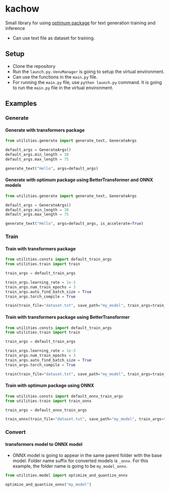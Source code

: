 # kachow
Small library for using [optimum package](https://github.com/huggingface/optimum) for text generation training and inference

- Can use text file as dataset for training.

## Setup

- Clone the repository
- Run the ```launch.py```. ```VenvManager``` is going to setup the virtual environment. 
- Can use the functions in the ```main.py``` file. 
- For running the ```main.py``` file, use ```python launch.py``` command. It is going to run the ```main.py``` file in the virtual environment.
 
## Examples

### Generate

#### Generate with transformers package

```python
from utilities.generate import generate_text, GenerateArgs

default_args = GenerateArgs()
default_args.min_length = 30
default_args.max_length = 75

generate_text("Hello", args=default_args)
```

#### Generate with optimum package using BetterTransformer and ONNX models

```python
from utilities.generate import generate_text, GenerateArgs

default_args = GenerateArgs()
default_args.min_length = 30
default_args.max_length = 75

generate_text("Hello", args=default_args, is_accelerate=True)
```

### Train
#### Train with transformers package
```python
from utilities.consts import default_train_args
from utilities.train import train

train_args = default_train_args

train_args.learning_rate = 1e-3
train_args.num_train_epochs = 3
train_args.auto_find_batch_size = True
train_args.torch_compile = True

train(train_file="dataset.txt", save_path="my_model", train_args=train_args)
```

#### Train with transformers package using BetterTransformer
```python
from utilities.consts import default_train_args
from utilities.train import train

train_args = default_train_args

train_args.learning_rate = 1e-3
train_args.num_train_epochs = 3
train_args.auto_find_batch_size = True
train_args.torch_compile = True

train(train_file="dataset.txt", save_path="my_model", train_args=train_args, use_sdp=True)
```

#### Train with optimum package using ONNX
```python
from utilities.consts import default_onnx_train_args
from utilities.train import train_onnx

train_args = default_onnx_train_args

train_onnx(train_file="dataset.txt", save_path="my_model", train_args=train_args)
```

### Convert

#### transformers model to ONNX model

- ONNX model is going to appear in the same parent folder with the base model. Folder name suffix for converted models is ```_onnx```. For this example, the folder name is going to be ```my_model_onnx```.

```python
from utilities.model import optimize_and_quantize_onnx

optimize_and_quantize_onnx("my_model")
```